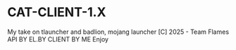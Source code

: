 # CAT-CLIENT-1.X
My take on tlauncher and badlion, mojang launcher [C] 2025 - Team Flames API BY EL.BY CLIENT BY ME Enjoy 
